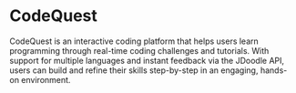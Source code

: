 # CodeQuest
CodeQuest is an interactive coding platform that helps users learn programming through real-time coding challenges and tutorials. With support for multiple languages and instant feedback via the JDoodle API, users can build and refine their skills step-by-step in an engaging, hands-on environment.
